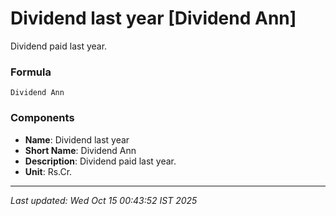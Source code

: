 # Dividend last year [Dividend Ann]
Dividend paid last year.

### Formula
```text
Dividend Ann
```


### Components
- **Name**: Dividend last year
- **Short Name**: Dividend Ann
- **Description**: Dividend paid last year.
- **Unit**: Rs.Cr.

---
*Last updated: Wed Oct 15 00:43:52 IST 2025*
